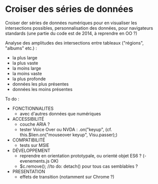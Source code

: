 Croiser des séries de données
==================


Croiser der séries de données numériques pour en visualiser les intersections possibles, personnalisation des données, pour navigateurs standards (une partie du code est de 2014, à reprendre en OO ?)

<!-- L'interface : http://www.equatorium.net/e1/in-croisement-ens-donnees.html -->

<!-- Une note de présentation : http://interfacteur.blogspot.fr/2016/01/croiser-donnees.html -->

 Analyse des amplitudes des intersections entre tableaux ("régions", "albums" etc.) :
* la plus large
* la plus vaste
* la moins large
* la moins vaste
* la plus profonde
* données les plus présentes
* données les moins présentes

To do :
* FONCTIONNALITES
	- avec d'autres données que numériques
* ACCESSIBILITÉ
	- couche ARIA ?
	- tester Voice Over ou NVDA : .on("keyup", (cf. this.$lien.on("mouseover keyup", Visu.passer);)
* COMPATIBILITÉ
	- tests sur MSIE
* DÉVELOPPEMENT
	- reprendre en orientation prototypale, ou orienté objet ES6 ? (- evenements.js OK)
	- $c.remove(); //to do: detach() pour tous cas semblables ?
* PRESENTATION
	- effets de transition (notamment sur Chrome ?)
